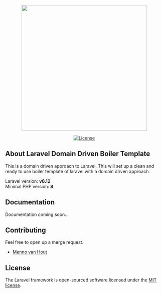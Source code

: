 <p align="center"><a href="https://laravel.com" target="_blank"><img src="https://raw.githubusercontent.com/laravel/art/master/logo-lockup/5%20SVG/2%20CMYK/1%20Full%20Color/laravel-logolockup-cmyk-red.svg" width="400"></a></p>

<p align="center">
<a href="https://packagist.org/packages/laravel/framework"><img src="https://img.shields.io/packagist/l/laravel/framework" alt="License"></a>
</p>

## About Laravel Domain Driven Boiler Template

This is a domain driven approach to Laravel. This will set up a clean and ready to use boiler template of laravel with a domain driven approach.

Laravel version: **v8.12**\
Minimal PHP version: **8**

## Documentation

Documentation coming soon...

## Contributing

Feel free to open up a merge request.

- [Menno van Hout](https://mennovanhout.nl)

## License

The Laravel framework is open-sourced software licensed under the [MIT license](https://opensource.org/licenses/MIT).
